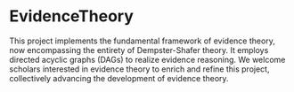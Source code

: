 # EvidenceTheory
This project implements the fundamental framework of evidence theory, now encompassing the entirety of Dempster-Shafer theory. It employs directed acyclic graphs (DAGs) to realize evidence reasoning. We welcome scholars interested in evidence theory to enrich and refine this project, collectively advancing the development of evidence theory.
